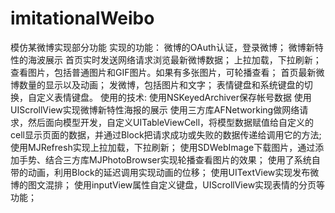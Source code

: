 # imitationalWeibo
模仿某微博实现部分功能
实现的功能：
微博的OAuth认证，登录微博；
微博新特性的海波展示
首页实时发送网络请求浏览最新微博数据；
上拉加载，下拉刷新；
查看图片，包括普通图片和GIF图片。如果有多张图片，可轮播查看；
首页最新微博数量的显示以及动画；
发微博，包括图片和文字；
表情键盘和系统键盘的切换，自定义表情键盘。
使用的技术:
使用NSKeyedArchiver保存帐号数据
使用UIScrollView实现微博新特性海报的展示
使用三方库AFNetworking做网络请求，然后面向模型开发，自定义UITableViewCell，将模型数据赋值给自定义的cell显示页面的数据，并通过Block把请求成功或失败的数据传递给调用它的方法;
使用MJRefresh实现上拉加载，下拉刷新；
使用SDWebImage下载图片，通过添加手势、结合三方库MJPhotoBrowser实现轮播查看图片的效果；
使用了系统自带的动画，利用Block的延迟调用实现动画的位移；
使用UITextView实现发布微博的图文混排；
使用inputView属性自定义键盘，UIScrollView实现表情的分页等功能；
